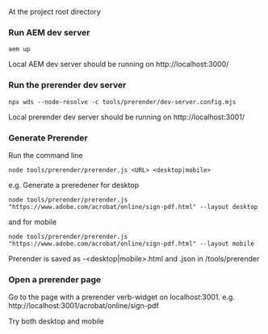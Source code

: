 At the project root directory

### Run AEM dev server
```
aem up
```

Local AEM dev server should be running on http://localhost:3000/

### Run the prerender dev server
```
npx wds --node-resolve -c tools/prerender/dev-server.config.mjs 
```
Local prerender dev server should be running on http://localhost:3001/

### Generate Prerender

Run the command line
```
node tools/prerender/prerender.js <URL> <desktop|mobile>
```
e.g.
Generate a preredener for desktop
```
node tools/prerender/prerender.js "https://www.adobe.com/acrobat/online/sign-pdf.html" --layout desktop
```
and for mobile
```
node tools/prerender/prerender.js "https://www.adobe.com/acrobat/online/sign-pdf.html" --layout mobile
```
Prerender is saved as <pagename>-<desktop|mobile>.html and .json in /tools/prerender

### Open a prerender page

Go to the page with a prerender verb-widget on localhost:3001. e.g.
http://localhost:3001/acrobat/online/sign-pdf

Try both desktop and mobile